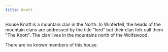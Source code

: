 ```yaml
---
title: Knott
---
```


House Knott is a mountain clan in the North. In Winterfell, the heads of the mountain clans are addressed by the title "lord" but their clan folk call them "The Knott". The clan lives in the mountains north of the Wolfswood.

There are no known members of this house.


